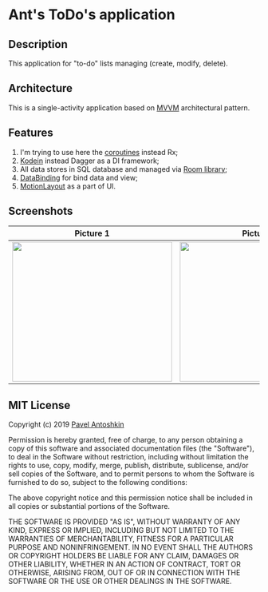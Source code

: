 # Ant's ToDo's application

## Description
This application for "to-do" lists managing (create, modify, delete).


## Architecture
This is a single-activity application based on [MVVM](https://en.wikipedia.org/wiki/Model%E2%80%93view%E2%80%93viewmodel) architectural pattern.


## Features
1. I'm trying to use here the [coroutines](https://github.com/Kotlin/kotlinx.coroutines/blob/master/ui/coroutines-guide-ui.md) instead Rx;
2. [Kodein](https://github.com/Kodein-Framework/Kodein-DI) instead Dagger as a DI framework;
3. All data stores in SQL database and managed via [Room library](https://developer.android.com/topic/libraries/architecture/room);
4. [DataBinding](https://developer.android.com/topic/libraries/data-binding) for bind data and view;
5. [MotionLayout](https://developer.android.com/reference/android/support/constraint/motion/MotionLayout) as a part of UI.

## Screenshots

Picture 1|Picture 2|Picture 3|Picture 4|Picture 5|
--- | ---- |------|------|------|
<img src="https://pp.userapi.com/c853420/v853420993/5fd5e/uVXEWMa71l4.jpg" width="320" height="280" />|<img src="https://pp.userapi.com/c849432/v849432993/1a74be/ewdqQAP3rsA.jpg" width="320" height="280" />|<img src="https://pp.userapi.com/c848736/v848736993/1b9178/KMHjJ_wQEoU.jpg" width="320" height="280" />|<img src="https://pp.userapi.com/c851336/v851336993/13ef2c/d4HWAjIpaCg.jpg" width="320" height="280" />|<img src="https://pp.userapi.com/c855228/v855228993/5d441/CZRXElCUCsk.jpg" width="320" height="280" />|


## MIT License

Copyright (c) 2019 [Pavel Antoshkin](https://www.facebook.com/paul.antoshkin)

Permission is hereby granted, free of charge, to any person obtaining a copy
of this software and associated documentation files (the "Software"), to deal
in the Software without restriction, including without limitation the rights
to use, copy, modify, merge, publish, distribute, sublicense, and/or sell
copies of the Software, and to permit persons to whom the Software is
furnished to do so, subject to the following conditions:

The above copyright notice and this permission notice shall be included in all
copies or substantial portions of the Software.

THE SOFTWARE IS PROVIDED "AS IS", WITHOUT WARRANTY OF ANY KIND, EXPRESS OR
IMPLIED, INCLUDING BUT NOT LIMITED TO THE WARRANTIES OF MERCHANTABILITY,
FITNESS FOR A PARTICULAR PURPOSE AND NONINFRINGEMENT. IN NO EVENT SHALL THE
AUTHORS OR COPYRIGHT HOLDERS BE LIABLE FOR ANY CLAIM, DAMAGES OR OTHER
LIABILITY, WHETHER IN AN ACTION OF CONTRACT, TORT OR OTHERWISE, ARISING FROM,
OUT OF OR IN CONNECTION WITH THE SOFTWARE OR THE USE OR OTHER DEALINGS IN THE
SOFTWARE.
